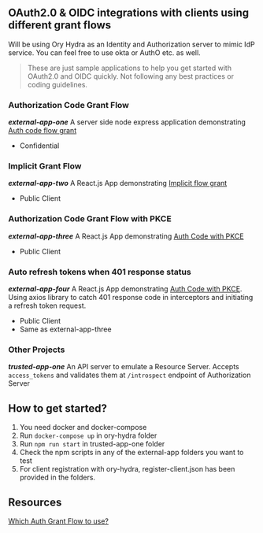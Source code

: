 ## OAuth2.0 & OIDC integrations with clients using different grant flows
Will be using Ory Hydra as an Identity and Authorization server to mimic IdP service. You can feel free to use okta or AuthO etc. as well.

> These are just sample applications to help you get started with OAuth2.0 and OIDC quickly.
> Not following any best practices or coding guidelines.
> 
### Authorization Code Grant Flow
***external-app-one*** A server side node express application demonstrating [Auth code flow grant](https://developer.okta.com/blog/2018/04/10/oauth-authorization-code-grant-type)
- Confidential 

### Implicit Grant Flow

***external-app-two*** A React.js App demonstrating [Implicit flow grant](https://developer.okta.com/blog/2018/05/24/what-is-the-oauth2-implicit-grant-type)
- Public Client

### Authorization Code Grant Flow with PKCE

***external-app-three*** A React.js App demonstrating [Auth Code with PKCE](https://developer.okta.com/blog/2019/08/22/okta-authjs-pkce)
- Public Client

### Auto refresh tokens when 401 response status

***external-app-four*** A React.js App demonstrating [Auth Code with PKCE](https://developer.okta.com/blog/2019/08/22/okta-authjs-pkce). 
Using axios library to catch 401 response code in interceptors and initiating a refresh token request.
- Public Client
- Same as external-app-three

### Other Projects

***trusted-app-one*** An API server to emulate a Resource Server.
Accepts `access_tokens` and validates them at `/introspect` endpoint of Authorization Server


## How to get started?

1. You need docker and docker-compose
2. Run `docker-compose up` in ory-hydra folder
3. Run `npm run start` in trusted-app-one folder
4. Check the npm scripts in any of the external-app folders you want to test
5. For client registration with ory-hydra, register-client.json has been provided in the folders.

## Resources

[Which Auth Grant Flow to use?](https://auth0.com/docs/authorization/flows/which-oauth-2-0-flow-should-i-use#can-i-try-the-endpoints-before-i-implement-my-application-)
